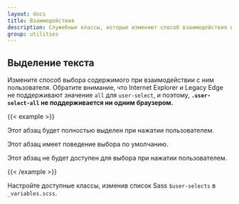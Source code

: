 ```yaml
---
layout: docs
title: Взаимодействия
description: Служебные классы, которые изменяют способ взаимодействия пользователей с содержимым веб-сайта.
group: utilities
---
```


## Выделение текста

Измените способ выбора содержимого при взаимодействии с ним пользователя. Обратите внимание, что Internet Explorer и Legacy Edge не поддерживают значение `all` для `user-select`, и поэтому, **`.user-select-all` не поддерживается ни одним браузером.**

{{< example >}}
<p class="user-select-all">Этот абзац будет полностью выделен при нажатии пользователем.</p>
<p class="user-select-auto">Этот абзац имеет поведение выбора по умолчанию.</p>
<p class="user-select-none">Этот абзац не будет доступен для выбора при нажатии пользователем.</p>
{{< /example >}}

Настройте доступные классы, изменив список Sass `$user-selects` в `_variables.scss`.
